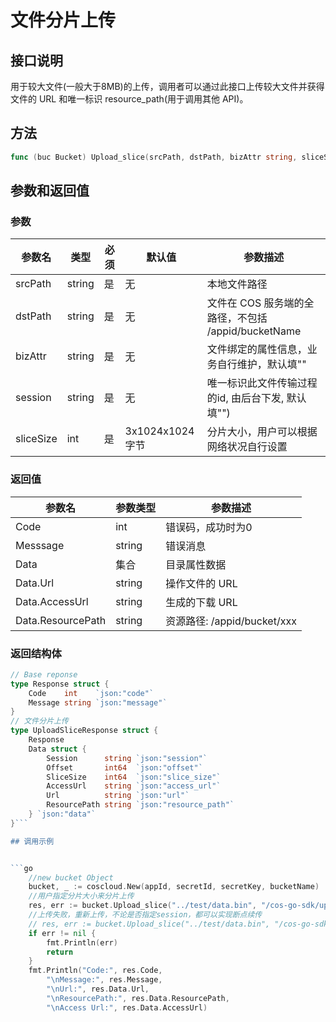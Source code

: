 文件分片上传
==========

## 接口说明

用于较大文件(一般大于8MB)的上传，调用者可以通过此接口上传较大文件并获得文件的 URL 和唯一标识 resource_path(用于调用其他 API)。

## 方法

```go
func (buc Bucket) Upload_slice(srcPath, dstPath, bizAttr string, sliceSize int, session string) (*UploadSliceResponse, error)
```

## 参数和返回值

### 参数

| 参数名  | 类型  | 必须  | 默认值  | 参数描述  |
| ------------ | ------------ | ------------ | ------------ | ------------ |
| srcPath  | string  | 是  | 无  | 本地文件路径  |
| dstPath  | string  | 是  | 无  | 文件在 COS 服务端的全路径，不包括 /appid/bucketName  |
| bizAttr  | string  | 是  | 无  | 文件绑定的属性信息，业务自行维护，默认填"" |
| session  | string  | 是  | 无  | 唯一标识此文件传输过程的id, 由后台下发, 默认填"")  |
| sliceSize  | int  | 是  | 3x1024x1024 字节  | 分片大小，用户可以根据网络状况自行设置  |

### 返回值

| 参数名  | 参数类型  | 参数描述  |
| ------------ | ------------ | ------------ |
| Code  | int  | 错误码，成功时为0   |
| Messsage  | string  | 错误消息  |
| Data  | 集合  | 目录属性数据  |
| Data.Url  | string  | 操作文件的 URL  |
| Data.AccessUrl  | string  | 生成的下载 URL  |
| Data.ResourcePath  | string  | 资源路径: /appid/bucket/xxx  |

### 返回结构体

```go
// Base reponse
type Response struct {
    Code    int    `json:"code"`
    Message string `json:"message"`
}
// 文件分片上传
type UploadSliceResponse struct {
    Response
    Data struct {
        Session      string `json:"session"`
        Offset       int64  `json:"offset"`
        SliceSize    int64  `json:"slice_size"`
        AccessUrl    string `json:"access_url"`
        Url          string `json:"url"`
        ResourcePath string `json:"resource_path"`
    } `json:"data"`
}```

## 调用示例


```go
    //new bucket Object
    bucket, _ := coscloud.New(appId, secretId, secretKey, bucketName)
    //用户指定分片大小来分片上传
    res, err := bucket.Upload_slice("../test/data.bin", "/cos-go-sdk/upload_slice/data.bin", "upload_slice test", 3*1024*1024, "")
    //上传失败，重新上传，不论是否指定session，都可以实现断点续传
    // res, err := bucket.Upload_slice("../test/data.bin", "/cos-go-sdk/upload_slice/data.bin", "upload_slice test", 3*1024*1024, "48d44422-3188-4c6c-b122-6f780742f125+CpzDLtEHAA==")
    if err != nil {
        fmt.Println(err)
        return
    }
    fmt.Println("Code:", res.Code,
        "\nMessage:", res.Message,
        "\nUrl:", res.Data.Url,
        "\nResourcePath:", res.Data.ResourcePath,
        "\nAccess Url:", res.Data.AccessUrl)
```
